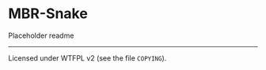 # MBR-Snake

Placeholder readme

_____________________
Licensed under WTFPL v2 (see the file `COPYING`).